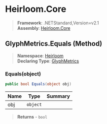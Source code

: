 # Heirloom.Core

> **Framework**: .NETStandard,Version=v2.1  
> **Assembly**: [Heirloom.Core][0]

## GlyphMetrics.Equals (Method)

> **Namespace**: [Heirloom][0]  
> **Declaring Type**: [GlyphMetrics][1]

### Equals(object)

```cs
public bool Equals(object obj)
```

| Name | Type     | Summary |
|------|----------|---------|
| obj  | `object` |         |

> **Returns** - `bool`

[0]: ../../../Heirloom.Core.md
[1]: ../GlyphMetrics.md

